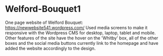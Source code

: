 # Welford-Bouquet1
One page website of Welford Bouquet: https://newwebsite541.wordpress.com/
Used media screens to make it responsive with the Wordpress CMS for desktop, laptop, tablet and mobile. Other features of the site have the hover on the 'Whitby' box, all of the other boxes and the social media buttons currently link to the homepage and have added the website accordingly to the design.
